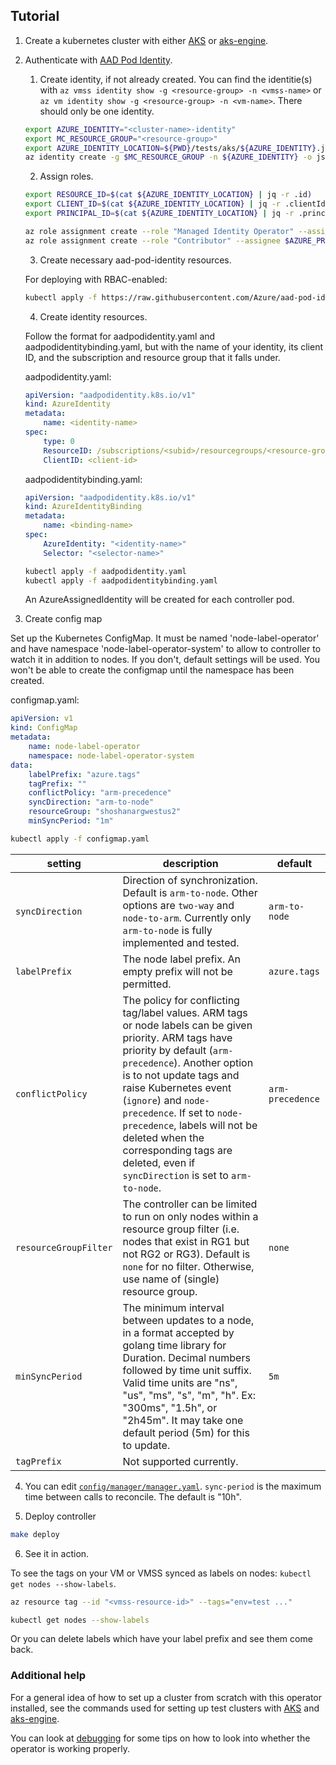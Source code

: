 ## Tutorial

1. Create a kubernetes cluster with either [AKS](https://docs.microsoft.com/en-us/azure/aks/kubernetes-walkthrough) or [aks-engine](https://github.com/Azure/aks-engine).

2. Authenticate with [AAD Pod Identity](https://github.com/Azure/aad-pod-identity).
    1. Create identity, if not already created. You can find the identitie(s) with `az vmss identity show -g <resource-group> -n <vmss-name>` or `az vm identity show -g <resource-group> -n <vm-name>`. There should only be one identity.
    ```sh
    export AZURE_IDENTITY="<cluster-name>-identity"
    export MC_RESOURCE_GROUP="<resource-group>"
    export AZURE_IDENTITY_LOCATION=${PWD}/tests/aks/${AZURE_IDENTITY}.json
    az identity create -g $MC_RESOURCE_GROUP -n ${AZURE_IDENTITY} -o json > $AZURE_IDENTITY_LOCATION
    ```

    2. Assign roles.
    ```sh
    export RESOURCE_ID=$(cat ${AZURE_IDENTITY_LOCATION} | jq -r .id)
    export CLIENT_ID=$(cat ${AZURE_IDENTITY_LOCATION} | jq -r .clientId)
    export PRINCIPAL_ID=$(cat ${AZURE_IDENTITY_LOCATION} | jq -r .principalId)

    az role assignment create --role "Managed Identity Operator" --assignee $AZURE_PRINCIPAL_ID --scope $RESOURCE_ID
    az role assignment create --role "Contributor" --assignee $AZURE_PRINCIPAL_ID --scope /subscriptions/${AZURE_SUBSCRIPTION_ID}/resourceGroups/${MC_RESOURCE_GROUP}
    ```

    3. Create necessary aad-pod-identity resources.

    For deploying with RBAC-enabled:

    ```sh
    kubectl apply -f https://raw.githubusercontent.com/Azure/aad-pod-identity/master/deploy/infra/deployment-rbac.yaml
    ```

    4. Create identity resources.

    Follow the format for aadpodidentity.yaml and aadpodidentitybinding.yaml, but with the name of your identity, its client ID, and the subscription and
    resource group that it falls under.

    aadpodidentity.yaml:
    ```yaml
    apiVersion: "aadpodidentity.k8s.io/v1"
    kind: AzureIdentity
    metadata:
        name: <identity-name> 
    spec:
        type: 0
        ResourceID: /subscriptions/<subid>/resourcegroups/<resource-group>/providers/Microsoft.ManagedIdentity/userAssignedIdentities/<identity-name>
        ClientID: <client-id>
    ```

    aadpodidentitybinding.yaml:
    ```yaml
    apiVersion: "aadpodidentity.k8s.io/v1"
    kind: AzureIdentityBinding
    metadata:
        name: <binding-name> 
    spec:
        AzureIdentity: "<identity-name>"
        Selector: "<selector-name>"
    ```

    ```sh
    kubectl apply -f aadpodidentity.yaml
    kubectl apply -f aadpodidentitybinding.yaml
    ```

    An AzureAssignedIdentity will be created for each controller pod.

3. Create config map

Set up the Kubernetes ConfigMap. It must be named 'node-label-operator' and have namespace 'node-label-operator-system' to allow to controller to
watch it in addition to nodes. If you don't, default settings will be used. You won't be able to create the configmap
until the namespace has been created.

configmap.yaml:

```yaml
apiVersion: v1
kind: ConfigMap
metadata:
    name: node-label-operator 
    namespace: node-label-operator-system 
data:
    labelPrefix: "azure.tags"
    tagPrefix: ""
    conflictPolicy: "arm-precedence"
    syncDirection: "arm-to-node"
    resourceGroup: "shoshanargwestus2"
    minSyncPeriod: "1m"
```

```sh
kubectl apply -f configmap.yaml
```

| setting | description | default |
| ------- | ----------- | ------- |
| `syncDirection` | Direction of synchronization. Default is `arm-to-node`. Other options are `two-way` and `node-to-arm`. Currently only `arm-to-node` is fully implemented and tested. | `arm-to-node` |
| `labelPrefix` | The node label prefix. An empty prefix will not be permitted. | `azure.tags` |
| `conflictPolicy` | The policy for conflicting tag/label values. ARM tags or node labels can be given priority. ARM tags have priority by default (`arm-precedence`). Another option is to not update tags and raise Kubernetes event (`ignore`) and `node-precedence`. If set to `node-precedence`, labels will not be deleted when the corresponding tags are deleted, even if `syncDirection` is set to `arm-to-node`. | `arm-precedence` |
| `resourceGroupFilter` | The controller can be limited to run on only nodes within a resource group filter (i.e. nodes that exist in RG1 but not RG2 or RG3). Default is `none` for no filter. Otherwise, use name of (single) resource group. | `none` |
| `minSyncPeriod` | The minimum interval between updates to a node, in a format accepted by golang time library for Duration. Decimal numbers followed by time unit suffix. Valid time units are "ns", "us", "ms", "s", "m", "h". Ex: "300ms", "1.5h", or "2h45m". It may take one default period (5m) for this to update. | `5m` |
| `tagPrefix` | Not supported currently. | |


4. You can edit [`config/manager/manager.yaml`](https://github.com/Azure/node-label-operator/blob/master/config/manager/manager.yaml). `sync-period` is the maximum time between calls to reconcile. The default is "10h".

5. Deploy controller

```sh
make deploy
```

6. See it in action.

To see the tags on your VM or VMSS synced as labels on nodes: `kubectl get nodes --show-labels`.

```sh
az resource tag --id "<vmss-resource-id>" --tags="env=test ..."

kubectl get nodes --show-labels
```

Or you can delete labels which have your label prefix and see them come back.


### Additional help

For a general idea of how to set up a cluster from scratch with this operator installed, see the commands used for setting up test clusters with
[AKS](https://github.com/Azure/node-label-operator/blob/master/tests/aks/setup.sh) and [aks-engine](https://github.com/Azure/node-label-operator/blob/master/tests/aks-engine/setup.sh).

You can look at [debugging](https://github.com/Azure/node-label-operator/blob/master/docs/debugging.md) for some tips on how to look into whether the operator is working properly.

